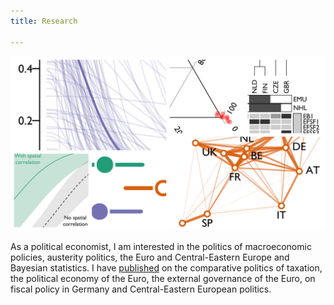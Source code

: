 ```yaml
---
title: Research

---
```


![](/assets/img/sample/ZbigResearch.jpg)

As a political economist, I am interested in the politics of macroeconomic policies, austerity politics, the Euro and Central-Eastern Europe and Bayesian statistics. I have [published](https://scholar.google.com/citations?user=5hv_rE0AAAAJ&hl=fr) on the comparative politics of taxation, the political economy of the Euro, the external governance of the Euro, on fiscal policy in Germany and Central-Eastern European politics.